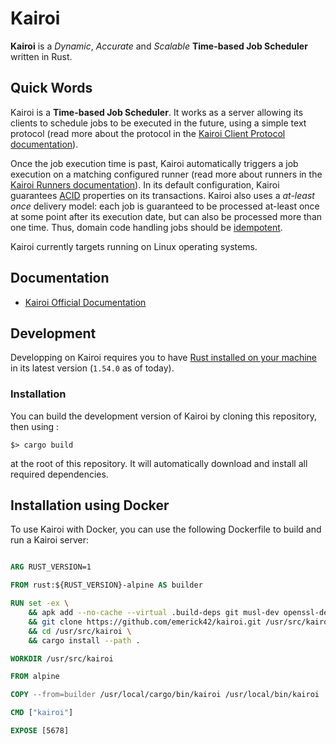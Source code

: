 # Kairoi

**Kairoi** is a _Dynamic_, _Accurate_ and _Scalable_ **Time-based Job Scheduler** written in Rust.

## Quick Words

Kairoi is a **Time-based Job Scheduler**. It works as a server allowing its clients to schedule jobs to be executed in the future, using a simple text protocol (read more about the protocol in the [Kairoi Client Protocol documentation](docs/client-protocol.md)).

Once the job execution time is past, Kairoi automatically triggers a job execution on a matching configured runner (read more about runners in the [Kairoi Runners documentation](runners.md)). In its default configuration, Kairoi guarantees [ACID](https://en.wikipedia.org/wiki/ACID) properties on its transactions. Kairoi also uses a _at-least once_ delivery model: each job is guaranteed to be processed at-least once at some point after its execution date, but can also be processed more than one time. Thus, domain code handling jobs should be [idempotent](https://en.wikipedia.org/wiki/Idempotence).

Kairoi currently targets running on Linux operating systems.

## Documentation

* [Kairoi Official Documentation](docs/index.md)

## Development

Developping on Kairoi requires you to have [Rust installed on your machine](https://www.rust-lang.org/tools/install) in its latest version (`1.54.0` as of today).

### Installation

You can build the development version of Kairoi by cloning this repository, then using :

```
$> cargo build
```

at the root of this repository. It will automatically download and install all required dependencies.

## Installation using Docker

To use Kairoi with Docker, you can use the following Dockerfile to build and run a Kairoi server:

```Dockerfile

ARG RUST_VERSION=1

FROM rust:${RUST_VERSION}-alpine AS builder

RUN set -ex \
    && apk add --no-cache --virtual .build-deps git musl-dev openssl-dev \
    && git clone https://github.com/emerick42/kairoi.git /usr/src/kairoi \
	&& cd /usr/src/kairoi \
	&& cargo install --path .

WORKDIR /usr/src/kairoi

FROM alpine

COPY --from=builder /usr/local/cargo/bin/kairoi /usr/local/bin/kairoi

CMD ["kairoi"]

EXPOSE [5678]

```
